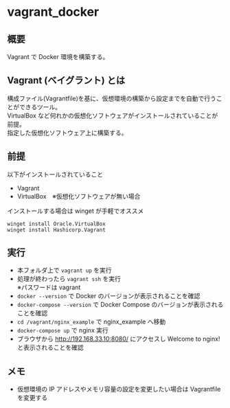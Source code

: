 # vagrant_docker

## 概要
Vagrant で Docker 環境を構築する。

## Vagrant (ベイグラント) とは
構成ファイル(Vagrantfile)を基に、仮想環境の構築から設定までを自動で行うことができるツール。  
VirtualBox など何れかの仮想化ソフトウェアがインストールされていることが前提。  
指定した仮想化ソフトウェア上に構築する。

## 前提
以下がインストールされていること

- Vagrant
- VirtualBox　※仮想化ソフトウェアが無い場合  

インストールする場合は winget が手軽でオススメ
```
winget install Oracle.VirtualBox
winget install Hashicorp.Vagrant
```

## 実行
- 本フォルダ上で ```vagrant up``` を実行
- 処理が終わったら ```vagrant ssh``` を実行  
  ※パスワードは vagrant
- ```docker --version``` で Docker のバージョンが表示されることを確認
- ```docker-compose --version``` で Docker Compose のバージョンが表示されることを確認
- ```cd /vagrant/nginx_example``` で nginx_example へ移動
- ```docker-compose up``` で nginx 実行
- ブラウザから http://192.168.33.10:8080/ にアクセスし Welcome to nginx! と表示されることを確認

## メモ
- 仮想環境の IP アドレスやメモリ容量の設定を変更したい場合は Vagrantfile を変更する